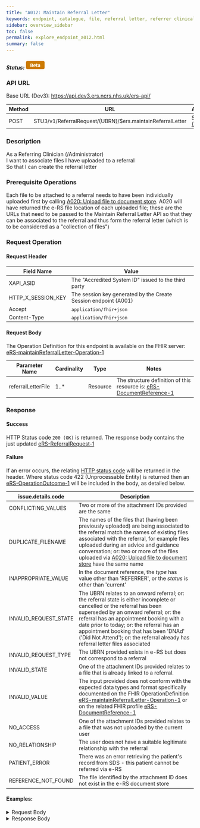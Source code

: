 ```yaml
---
title: "A012: Maintain Referral Letter"
keywords: endpoint, catalogue, file, referral letter, referrer clinical information
sidebar: overview_sidebar
toc: false
permalink: explore_endpoint_a012.html
summary: false
---
```


##### Status: ![Beta](images/icons/api_beta.png)

### API URL

Base URL (Dev3): https://api.dev3.ers.ncrs.nhs.uk/ers-api/

| Method | URL | Authentication |
| -------------| --- | ---------------- |
| POST | STU3/v1/ReferralRequest/{UBRN}/$ers.maintainReferralLetter | Session Token [(Details)](develop_business_flow_bf001.html) |

### Description
As a Referring Clinician (/Administrator)  
I want to associate files I have uploaded to a referral  
So that I can create the referral letter  

### Prerequisite Operations
Each file to be attached to a referral needs to have been individually uploaded first by calling [A020: Upload file to document store](explore_endpoint_a020.html). A020 will have returned the e-RS file location of each uploaded file; these are the URLs that need to be passed to the Maintain Referral Letter API so that they can be associated to the referral and thus form the referral letter (which is to be considered as a "collection of files")

### Request Operation

#### Request Header

| Field Name | Value |
| ---- | ---- |
| XAPI_ASID | The "Accredited System ID" issued to the third party |
| HTTP_X_SESSION_KEY | The session key generated by the Create Session endpoint (A001)  |
| Accept | `application/fhir+json` |
| Content-Type |	`application/fhir+json` |

#### Request Body
The Operation Definition for this endpoint is available on the FHIR server: [eRS-maintainReferralLetter-Operation-1](https://fhir.nhs.uk/STU3/OperationDefinition/eRS-maintainReferralLetter-Operation-1/_history/1.0)

 | Parameter Name             | Cardinality | Type            | Notes |
|  ------------------------- | --------- | --------------- | ----- |
| referralLetterFile         | 1..*        | Resource |The structure definition of this resource is:  [eRS-DocumentReference-1](https://fhir.nhs.uk/STU3/StructureDefinition/eRS-DocumentReference-1)  |

### Response

#### Success
HTTP Status code `200 (OK)` is returned. The response body contains the just updated [eRS-ReferralRequest-1](https://fhir.nhs.uk/STU3/StructureDefinition/eRS-ReferralRequest-1)

#### Failure
If an error occurs, the relating [HTTP status code](explore_error_messages.html) will be returned in the header.
Where status code 422 (Unprocessable Entity) is returned then an [eRS-OperationOutcome-1](https://fhir.nhs.uk/STU3/StructureDefinition/eRS-OperationOutcome-1) will be included in the body, as detailed below.  

| issue.details.code | Description |
| ------------------ | ------ |
| CONFLICTING_VALUES |Two or more of the attachment IDs provided are the same|
|DUPLICATE_FILENAME | The names of the files that (having been previously uploaded) are being associated to the referral match the names of existing files associated with the referral, for example files uploaded during an advice and guidance conversation; or: two or more of the files uploaded via [A020: Upload file to document store](explore_endpoint_a020.html) have the same name  |
| INAPPROPRIATE_VALUE | In the document reference, the _type_ has  value other than 'REFERRER', or the _status_ is other than 'current' |
| INVALID_REQUEST_STATE | The UBRN relates to an onward referral; or: the referral state is either incomplete or cancelled or the referral has been superseded by an onward referral; or: the referral has an appointment booking with a date prior to today; or: the referral has an appointment booking that has been 'DNAd' ('Did Not Attend'); or: the referral already has referral letter files associated |  
| INVALID_REQUEST_TYPE | The UBRN provided exists in e-RS but does not correspond to a referral |
| INVALID_STATE | One of the attachment IDs provided relates to a file that is already linked to a referral.|  
| INVALID_VALUE | The input provided does not conform with the expected data types and format specifically documented on the FHIR OperationDefinition [eRS-maintainReferralLetter-Operation-1](https://fhir.nhs.uk/STU3/OperationDefinition/eRS-maintainReferralLetter-Operation-1/_history/1.0) or on the related FHIR profile [eRS-DocumentReference-1](https://fhir.nhs.uk/STU3/StructureDefinition/eRS-DocumentReference-1)|
| NO_ACCESS | One of the attachment IDs provided relates to a file that was not uploaded by the current user |
| NO_RELATIONSHIP | The user does not have a suitable legitimate relationship with the referral |
| PATIENT_ERROR | There was an error retrieving the patient's record from SDS - this patient cannot be referred via e-RS |
| REFERENCE_NOT_FOUND | The file identified by the attachment ID does not exist in the e-RS document store |

#### Examples:

<details><summary>Request Body</summary>
<br>
  <pre>
  {
    "resourceType": "Parameters",
    "meta": {
      "profile": [
        "https://fhir.nhs.uk/STU3/OperationDefinition/eRS-MaintainReferralLetter-Operation-1"
      ]
    },
    "parameter": [
      {
        "name": "referralLetterFile",
        "resource": {
          "resourceType": "DocumentReference",
          "meta": {
            "profile": [
              "https://fhir.nhs.uk/STU3/StructureDefinition/eRS-DocumentReference-1"
            ]
          },
          "status": "current",
          "type": {
            "coding": [
              {
                "system": "https://fhir.nhs.uk/STU3/CodeSystem/eRS-AttachmentType-1",
                "code": "REFERRER",
                "display": "Referrer"
              }
            ]
          },
          "indexed": "2019-05-13T12:26:53+00:00",
          "description": "This is some attachment text",
                          "content": [
            {
              "attachment": {
                "url": "{{LOCATION}}"
              }
            }
          ]
        }
      }

    ]
  }
  </pre>
</details>

<details><summary>Response Body</summary>
<br>
  <pre>
{
    "id": "000000070000",
    "meta": {
      "versionId": "6",
      "profile": [
        "https://fhir.nhs.uk/STU3/StructureDefinition/eRS-ReferralRequest-1"
      ]
    },
    "resourceType": "ReferralRequest",
    "extension": [
      {
        "url": "https://fhir.nhs.uk/STU3/StructureDefinition/Extension-eRS-ClinicalInfoFirstSubmitted-1",
        "valueDateTime": "2019-07-17T17:27:37.799Z"
      },
      {
        "url": "https://fhir.nhs.uk/STU3/StructureDefinition/Extension-eRS-ReferralPriority-1",
        "valueCodeableConcept": {
          "coding": [
            {
              "system": "https://fhir.nhs.uk/STU3/CodeSystem/eRS-Priority-1",
              "code": "ROUTINE",
              "display": "Routine"
            }
          ]
        }
      }
    ],
    "contained": [
      {
        "id": "Practitioner-021600556514",
        "meta": {
          "profile": [
            "https://fhir.nhs.uk/STU3/StructureDefinition/eRS-Practitioner-1"
          ]
        },
        "resourceType": "Practitioner",
        "identifier": [
          {
            "system": "http://fhir.nhs.net/Id/sds-user-id",
            "value": "021600556514"
          }
        ]
      },
      {
        "id": "Patient-1000000001",
        "meta": {
          "profile": [
            "https://fhir.nhs.uk/STU3/StructureDefinition/eRS-Patient-1"
          ]
        },
        "resourceType": "Patient",
        "identifier": [
          {
            "system": "http://fhir.nhs.net/Id/nhs-number",
            "value": "1000000001"
          }
        ]
      },
      {
        "id": "DocumentReference-70000",
        "meta": {
          "profile": [
            "https://fhir.nhs.uk/STU3/StructureDefinition/eRS-DocumentReference-1"
          ]
        },
        "resourceType": "DocumentReference",
        "type": {
          "coding": [
            {
              "system": "https://fhir.nhs.uk/STU3/CodeSystem/eRS-AttachmentType-1",
              "code": "REFERRER",
              "display": "Referrer"
            }
          ]
        },
        "status": "current",
        "indexed": "2019-07-17T17:27:37.881Z",
        "description": "Blood test results showing an anomaly in the values of xxxx",
        "content": [
          {
            "attachment": {
              "id": "70000",
              "extension": [
                {
                  "url": "https://fhir.nhs.uk/STU3/StructureDefinition/Extension-eRS-AttachedBy-1",
                  "valueReference": {
                    "reference": "#Practitioner-021600556514"
                  }
                }
              ],
              "contentType": "application/pdf",
              "url": "Binary/att-70000-70000",
              "size": 17,
              "title": "test1.pdf",
              "creation": "2019-07-17"
            }
          }
        ]
      }
    ],
    "status": "active",
    "subject": {
      "reference": "#Patient-1000000001"
    },
    "supportingInfo": [
      {
        "reference": "#DocumentReference-70000"
      }
    ],
    "intent": "plan"
}
  </pre>
</details>
<br>
